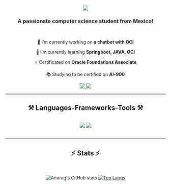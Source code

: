 <h1 align="center">
    <img src="https://readme-typing-svg.herokuapp.com/?font=Righteous&size=35&center=true&vCenter=true&width=500&height=70&duration=4000&lines=Hi+There!+👋;+II'm+Mariana+Esquivel+Hernández!;" />
</h1>

<h3 align="center">A passionate computer science student from Mexico!</h3>

<br/>

<div align="center">
 
 :telescope: I’m currently working on **a chatbot with OCI**
 
 :seedling: I’m currently learning **Springboot, JAVA, OCI**

 :star: Certificated on **Oracle Foundations Associate**

 :books: Studying to be certified on **AI-900**

 </div>
 
<div align="center"> 
  <a href="mailto:esquivelmariana0702@gmail.com">
    <img src="https://img.shields.io/badge/Gmail-333333?style=for-the-badge&logo=gmail&logoColor=red" />
  </a>
  <a href="https://linkedin.com/in/pedro-sales-muniz" target="_blank">
    <img src="https://img.shields.io/badge/LinkedIn-0077B5?style=for-the-badge&logo=linkedin&logoColor=white" target="_blank" />
  </a>
</div>

 <hr/>
 
<h2 align="center">⚒️ Languages-Frameworks-Tools ⚒️</h2>
<br/>
<div align="center">
    <img src="https://skillicons.dev/icons?i=vscode,github,azure,react,flutter,arduino,spring,androidstudio,firebase,mysql,postman" />
    <img src="https://skillicons.dev/icons?i=html,css,python,javascript,typescript,cpp,dart,java,nextjs,git,npm,nodejs,md" /><br>
</div>

<br/>


<hr/>

<h2 align="center">⚡ Stats ⚡</h2>
<br>
<div align=center>

![Anurag's GitHub stats](https://github-readme-stats.vercel.app/api?username=Mariana-code&theme=radical&show_icons=true&hide=contribs)
[![Top Langs](https://github-readme-stats.vercel.app/api/top-langs/?username=Mariana-code&layout=compact)](https://github.com/anuraghazra/github-readme-stats)

</div>

<br/><br/>


